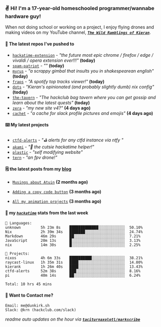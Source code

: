 ### ✌️ Hi! I'm a 17-year-old homeschooled programmer/wannabe hardware guy!

When not doing school or working on a project, I enjoy flying drones and making videos on my YouTube channel, [**_`The Wild Ramblings of Kieran`_**](https://youtube.com/@kieran.rambles).

#### 👷 The latest repos I've pushed to

- [`hackatime-extension`](https://github.com/taciturnaxolotl/hackatime-extension) - _"the future most epic chrome / firefox / edge / vivaldi / opera extension ever!!!"_ **(today)**
- [`spam-patriot`](https://github.com/taciturnaxolotl/spam-patriot) - _""_ **(today)**
- [`myrus`](https://github.com/taciturnaxolotl/myrus) - _"a scrappy gimbal that insults you in shakespearean english"_ **(today)**
- [`fraps`](https://github.com/taciturnaxolotl/fraps) - _"A spotify top tracks viewer!"_ **(today)**
- [`dots`](https://github.com/taciturnaxolotl/dots) - _"Kieran's opinionated (and probably slightly dumb) nix config"_ **(today)**
- [`the-tavern`](https://github.com/taciturnaxolotl/the-tavern) - _"The hackclub bag tavern where you can get gossip and learn about the latest quests"_ **(today)**
- [`zera`](https://github.com/taciturnaxolotl/zera) - _"my new site v4?"_ **(4 days ago)**
- [`cachet`](https://github.com/taciturnaxolotl/cachet) - _"a cache for slack profile pictures and emojis"_ **(4 days ago)**

#### ⌨️ My latest projects

- [`ctfd-alerts`](https://github.com/taciturnaxolotl/ctfd-alerts) - _"⛳ alerts for any ctfd instance via ntfy "_
- [`akami`](https://github.com/taciturnaxolotl/akami) - _"🌷 the cutsie hackatime helper!"_
- [`plastic`](https://github.com/taciturnaxolotl/plastic) - _"self modifying website"_
- [`tern`](https://github.com/taciturnaxolotl/tern) - _"an fpv drone!"_

#### 🗒️ the latest posts from my [blog](https://dunkirk.sh)

- [`Musings about Atuin`](https://dunkirk.sh/blog/atuin/) **(2 months ago)**

- [`Adding a copy code button`](https://dunkirk.sh/blog/adding-a-copy-button/) **(3 months ago)**

- [`All my animation projects`](https://dunkirk.sh/blog/my-animations/) **(3 months ago)**



#### 📡 my [_`hackatime`_](https://waka.hackclub.com) stats from the last week

```text
💾 Languages:
unknown         5h 23m 8s    █████████████░░░░░░░░░░░░  50.10%
Nix             2h 39m 34s   ███████░░░░░░░░░░░░░░░░░░  24.74%
Markdown        46m 29s      ██░░░░░░░░░░░░░░░░░░░░░░░  7.21%
JavaScript      20m 13s      █░░░░░░░░░░░░░░░░░░░░░░░░  3.13%
nix             14m 30s      █░░░░░░░░░░░░░░░░░░░░░░░░  2.25%

💼 Projects:
nixos           4h 6m 33s    ██████████░░░░░░░░░░░░░░░  38.21%
raycast-linux   1h 35m 31s   ████░░░░░░░░░░░░░░░░░░░░░  14.80%
kierank         1h 26m 40s   ████░░░░░░░░░░░░░░░░░░░░░  13.43%
ctfd-alerts     52m 38s      ███░░░░░░░░░░░░░░░░░░░░░░  8.16%
pi              40m 14s      ██░░░░░░░░░░░░░░░░░░░░░░░  6.24%

Total: 10 hrs 45 mins
```

#### 📮 Want to Contact me?

```text
Email: me@dunkirk.sh
Slack: @krn (hackclub.com/slack)
```

_readme auto updates on the hour via [**`taciturnaxolotl/markscribe`**](https://github.com/taciturnaxolotl/markscribe)_
